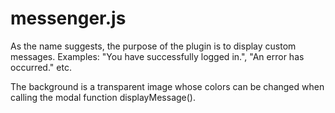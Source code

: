 messenger.js
============

As the name suggests, the purpose of the plugin is to display custom messages. 
Examples: "You have successfully logged in.", "An error has occurred." etc.

The background is a transparent image whose colors can be changed when calling the modal function displayMessage().
